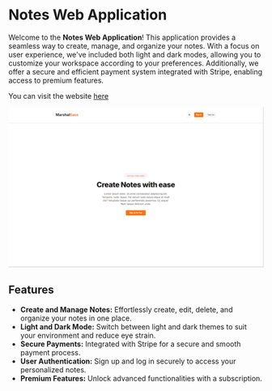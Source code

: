 # Notes Web Application

Welcome to the **Notes Web Application**! This application provides a seamless way to create, manage, and organize your notes. With a focus on user experience, we've included both light and dark modes, allowing you to customize your workspace according to your preferences. Additionally, we offer a secure and efficient payment system integrated with Stripe, enabling access to premium features.

You can visit the website [here](https://marshall-sass.vercel.app/)

![Website image](https://github.com/danny244/Marshall-sass/blob/main/public/Screenshot%202024-08-12%20175948.png?raw=true)

## Features

- **Create and Manage Notes:** Effortlessly create, edit, delete, and organize your notes in one place.
- **Light and Dark Mode:** Switch between light and dark themes to suit your environment and reduce eye strain.
- **Secure Payments:** Integrated with Stripe for a secure and smooth payment process.
- **User Authentication:** Sign up and log in securely to access your personalized notes.
- **Premium Features:** Unlock advanced functionalities with a subscription.

